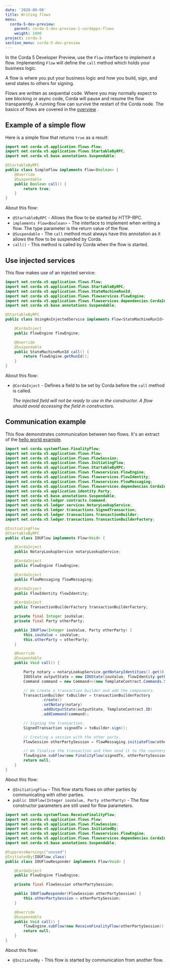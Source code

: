 ```yaml
---
date: '2020-09-08'
title: Writing flows
menu:
  corda-5-dev-preview:
    parent: corda-5-dev-preview-1-cordapps-flows
    weight: 1000
project: corda-5
section_menu: corda-5-dev-preview
---
```


In the Corda 5 Developer Preview, use the `Flow` interface to implement a flow. Implementing `Flow` will define the `call` method which holds your business logic.

A flow is where you put your business logic and how you build, sign, and send states to others for signing.

Flows are written as sequential code. Where you may normally expect to see blocking or async code, Corda will pause and resume the flow transparently. A running flow can survive the restart of the Corda node. The basics of flows are covered in the [overview](overview.md) .

## Example of a simple flow

Here is a simple flow that returns `true` as a result:

```java
import net.corda.v5.application.flows.Flow;
import net.corda.v5.application.flows.StartableByRPC;
import net.corda.v5.base.annotations.Suspendable;

@StartableByRPC
public class SimpleFlow implements Flow<Boolean> {
    @Override
    @Suspendable
    public Boolean call() {
        return true;
    }
}
```

About this flow:

- `@StartableByRPC` - Allows the flow to be started by HTTP-RPC.
- `implements Flow<Boolean>` - The interface to implement when writing a flow. The type parameter is the return value of the flow.
- `@Suspendable` - The `call` method must always have this annotation as it allows the flow to be suspended by Corda.
- `call()` - This method is called by Corda when the flow is started.

## Use injected services

This flow makes use of an injected service:

```java
import net.corda.v5.application.flows.Flow;
import net.corda.v5.application.flows.StartableByRPC;
import net.corda.v5.application.flows.StateMachineRunId;
import net.corda.v5.application.flows.flowservices.FlowEngine;
import net.corda.v5.application.flows.flowservices.dependencies.CordaInject;
import net.corda.v5.base.annotations.Suspendable;

@StartableByRPC
public class UsingAnInjectedService implements Flow<StateMachineRunId> {

    @CordaInject
    public FlowEngine flowEngine;

    @Override
    @Suspendable
    public StateMachineRunId call() {
        return flowEngine.getRunId();
    }
}
```

About this flow:

- `@CordaInject` - Defines a field to be set by Corda before the `call` method is called.

  _The injected field will not be ready to use in the constructor. A flow should avoid accessing the field in constructors._

## Communication example

This flow demonstrates communication between two flows. It's an extract of the [hello world example](https://docs.corda.net/docs/corda-os/4.8/hello-world-flow.html).

```java
import net.corda.systemflows.FinalityFlow;
import net.corda.v5.application.flows.Flow;
import net.corda.v5.application.flows.FlowSession;
import net.corda.v5.application.flows.InitiatingFlow;
import net.corda.v5.application.flows.StartableByRPC;
import net.corda.v5.application.flows.flowservices.FlowEngine;
import net.corda.v5.application.flows.flowservices.FlowIdentity;
import net.corda.v5.application.flows.flowservices.FlowMessaging;
import net.corda.v5.application.flows.flowservices.dependencies.CordaInject;
import net.corda.v5.application.identity.Party;
import net.corda.v5.base.annotations.Suspendable;
import net.corda.v5.ledger.contracts.Command;
import net.corda.v5.ledger.services.NotaryLookupService;
import net.corda.v5.ledger.transactions.SignedTransaction;
import net.corda.v5.ledger.transactions.TransactionBuilder;
import net.corda.v5.ledger.transactions.TransactionBuilderFactory;

@InitiatingFlow
@StartableByRPC
public class IOUFlow implements Flow<Void> {

    @CordaInject
    public NotaryLookupService notaryLookupService;

    @CordaInject
    public FlowEngine flowEngine;

    @CordaInject
    public FlowMessaging flowMessaging;

    @CordaInject
    public FlowIdentity flowIdentity;

    @CordaInject
    public TransactionBuilderFactory transactionBuilderFactory;

    private final Integer iouValue;
    private final Party otherParty;

    public IOUFlow(Integer iouValue, Party otherParty) {
        this.iouValue = iouValue;
        this.otherParty = otherParty;
    }

    @Override
    @Suspendable
    public Void call() {

        Party notary = notaryLookupService.getNotaryIdentities().get(0);
        IOUState outputState = new IOUState(iouValue, flowIdentity.getOurIdentity(), otherParty);
        Command command = new Command<>(new TemplateContract.Commands.Send(), flowIdentity.getOurIdentity().getOwningKey());

        // We create a transaction builder and add the components.
        TransactionBuilder txBuilder = transactionBuilderFactory
                .create()
                .setNotary(notary)
                .addOutputState(outputState, TemplateContract.ID)
                .addCommand(command);

        // Signing the transaction.
        SignedTransaction signedTx = txBuilder.sign();

        // Creating a session with the other party.
        FlowSession otherPartySession = flowMessaging.initiateFlow(otherParty);

        // We finalise the transaction and then send it to the counterparty.
        flowEngine.subFlow(new FinalityFlow(signedTx, otherPartySession));
        return null;
    }
}
```

About this flow:

- `@InitiatingFlow` - This flow starts flows on other parties by communicating with other parties.
- `public IOUFlow(Integer iouValue, Party otherParty)` - The flow constructor parameters are still used for flow parameters.

```java
import net.corda.systemflows.ReceiveFinalityFlow;
import net.corda.v5.application.flows.Flow;
import net.corda.v5.application.flows.FlowSession;
import net.corda.v5.application.flows.InitiatedBy;
import net.corda.v5.application.flows.flowservices.FlowEngine;
import net.corda.v5.application.flows.flowservices.dependencies.CordaInject;
import net.corda.v5.base.annotations.Suspendable;

@SuppressWarnings("unused")
@InitiatedBy(IOUFlow.class)
public class IOUFlowResponder implements Flow<Void> {

    @CordaInject
    public FlowEngine flowEngine;

    private final FlowSession otherPartySession;

    public IOUFlowResponder(FlowSession otherPartySession) {
        this.otherPartySession = otherPartySession;
    }

    @Override
    @Suspendable
    public Void call() {
        flowEngine.subFlow(new ReceiveFinalityFlow(otherPartySession));
        return null;
    }
}
```

About this flow:

- `@InitiatedBy` - This flow is started by communication from another flow.
